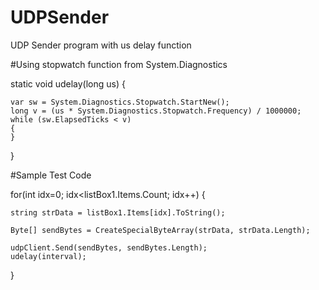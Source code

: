 # UDPSender
UDP Sender program with us delay function


#Using stopwatch function from System.Diagnostics

static void udelay(long us)
{

    var sw = System.Diagnostics.Stopwatch.StartNew();
    long v = (us * System.Diagnostics.Stopwatch.Frequency) / 1000000;
    while (sw.ElapsedTicks < v)
    {
    }
}


#Sample Test Code

for(int idx=0; idx<listBox1.Items.Count; idx++)
{

    string strData = listBox1.Items[idx].ToString();
    
    Byte[] sendBytes = CreateSpecialByteArray(strData, strData.Length);

    udpClient.Send(sendBytes, sendBytes.Length);
    udelay(interval);
}
